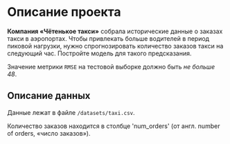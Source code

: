 # Описание проекта

**Компания «Чётенькое такси»** собрала исторические данные о заказах такси в аэропортах. Чтобы привлекать больше водителей в период пиковой нагрузки, нужно спрогнозировать количество заказов такси на следующий час. Постройте модель для такого предсказания.

Значение метрики `RMSE` на тестовой выборке должно быть *не больше 48*.

## Описание данных

Данные лежат в файле `/datasets/taxi.csv`.

Количество заказов находится в столбце 'num_orders' (от англ. number of orders, «число заказов»).